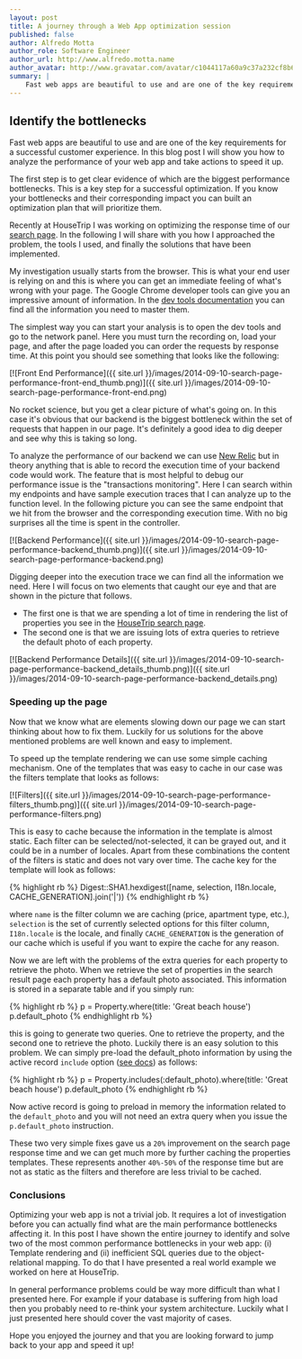 ```yaml
---
layout: post
title: A journey through a Web App optimization session
published: false
author: Alfredo Motta
author_role: Software Engineer
author_url: http://www.alfredo.motta.name
author_avatar: http://www.gravatar.com/avatar/c1044117a60a9c37a232cf8b6e2c87a8.png
summary: |
    Fast web apps are beautiful to use and are one of the key requirements for a successful customer experience. In this blog post I will show you how to analyze the performance of your web app and take actions to speed it up.
---
```


## Identify the bottlenecks
Fast web apps are beautiful to use and are one of the key requirements for a successful customer experience. In this blog post I will show you how to analyze the performance of your web app and take actions to speed it up. 

The first step is to get clear evidence of which are the biggest performance bottlenecks. This is a key step for a successful optimization. If you know your bottlenecks and their corresponding impact you can built an optimization plan that will prioritize them. 

Recently at HouseTrip I was working on optimizing the response time of our [search page](housetrip.com/en/search-holiday-apartments/london). In the following I will share with you how I approached the problem, the tools I used, and finally the solutions that have been implemented.

My investigation usually starts from the browser. This is what your end user is relying on and this is where you can get an immediate feeling of what's wrong with your page. The Google Chrome developer tools can give you an impressive amount of information. In the [dev tools documentation](https://developer.chrome.com/devtools/docs/timeline) you can find all the information you need to master them.  

The simplest way you can start your analysis is to open the dev tools and go to the network panel. Here you must turn the recording on, load your page, and after the page loaded you can order the requests by response time. At this point you should see something that looks like the following:

[![Front End Performance]({{ site.url }}/images/2014-09-10-search-page-performance-front-end_thumb.png)]({{ site.url }}/images/2014-09-10-search-page-performance-front-end.png)

No rocket science, but you get a clear picture of what's going on. In this case it's obvious that our backend is the biggest bottleneck within the set of requests that happen in our page. It's definitely a good idea to dig deeper and see why this is taking so long.

To analyze the performance of our backend we can use [New Relic](http://newrelic.com/) but in theory anything that is able to record the execution time of your backend code would work. The feature that is most helpful to debug our performance issue is the "transactions monitoring". Here I can search within my endpoints and have sample execution traces that I can analyze up to the function level. In the following picture you can see the same endpoint that we hit from the browser and the corresponding execution time. With no big surprises all the time is spent in the controller.

[![Backend Performance]({{ site.url }}/images/2014-09-10-search-page-performance-backend_thumb.png)]({{ site.url }}/images/2014-09-10-search-page-performance-backend.png)

Digging deeper into the execution trace we can find all the information we need. Here I will focus on two elements that caught our eye and that are shown in the picture that follows. 

* The first one is that we are spending a lot of time in rendering the list of properties you see in the [HouseTrip search page](http://www.housetrip.com/en/search-holiday-apartments/london). 
* The second one is that we are issuing lots of extra queries to retrieve the default photo of each property. 

[![Backend Performance Details]({{ site.url }}/images/2014-09-10-search-page-performance-backend_details_thumb.png)]({{ site.url }}/images/2014-09-10-search-page-performance-backend_details.png)


### Speeding up the page

Now that we know what are elements slowing down our page we can start thinking about how to fix them. Luckily for us solutions for the above mentioned problems are well known and easy to implement.

To speed up the template rendering we can use some simple caching mechanism. One of the templates that was easy to cache in our case was the filters template that looks as follows:

[![Filters]({{ site.url }}/images/2014-09-10-search-page-performance-filters_thumb.png)]({{ site.url }}/images/2014-09-10-search-page-performance-filters.png)

This is easy to cache because the information in the template is almost static. Each filter can be selected/not-selected, it can be grayed out, and it could be in a number of locales. Apart from these combinations the content of the filters is static and does not vary over time. The cache key for the template will look as follows:

{% highlight rb %}
Digest::SHA1.hexdigest([name, selection, I18n.locale, CACHE_GENERATION].join('|'))
{% endhighlight rb %}

where `name` is the filter column we are caching (price, apartment type, etc.), `selection` is the set of currently selected options for this filter column, `I18n.locale` is the locale, and finally `CACHE_GENERATION` is the generation of our cache which is useful if you want to expire the cache for any reason. 

Now we are left with the problems of the extra queries for each property to retrieve the photo. When we retrieve the set of properties in the search result page each property has a default photo associated. This information is stored in a separate table and if you simply run:

{% highlight rb %} 
p = Property.where(title: 'Great beach house')
p.default_photo
{% endhighlight rb %}

this is going to generate two queries. One to retrieve the property, and the second one to retrieve the photo. Luckily there is an easy solution to this problem. We can simply pre-load the default_photo information by using the active record `include` option ([see docs](http://api.rubyonrails.org/classes/ActiveRecord/QueryMethods.html#method-i-includes)) as follows:

{% highlight rb %}
p = Property.includes(:default_photo).where(title: 'Great beach house')
p.default_photo
{% endhighlight rb %}

Now active record is going to preload in memory the information related to the `default_photo` and you will not need an extra query when you issue the `p.default_photo` instruction.

These two very simple fixes gave us a `20%` improvement on the search page response time and we can get much more by further caching the properties templates. These represents another `40%-50%` of the response time but are not as static as the filters and therefore are less trivial to be cached. 

### Conclusions

Optimizing your web app is not a trivial job. It requires a lot of investigation before you can actually find what are the main performance bottlenecks affecting it. In this post I have shown the entire journey to identify and solve two of the most common performance bottlenecks in your web app: (i) Template rendering and (ii) inefficient SQL queries due to the object-relational mapping. To do that I have presented a real world example we worked on here at HouseTrip.

In general performance problems could be way more difficult than what I presented here. For example if your database is suffering from high load then you probably need to re-think your system architecture. Luckily what I just presented here should cover the vast majority of cases.

Hope you enjoyed the journey and that you are looking forward to jump back to your app and speed it up!
